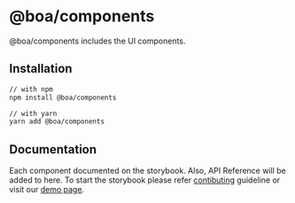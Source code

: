 # @boa/components

@boa/components includes the UI components.

## Installation


```sh
// with npm
npm install @boa/components

// with yarn
yarn add @boa/components
```

## Documentation

Each component documented on the storybook. Also, API Reference will be added to here. To start the storybook please refer [contibuting](/CONTRIBUTING.md) guideline or visit our [demo page](demo).
